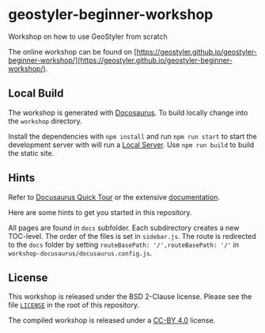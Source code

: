 # geostyler-beginner-workshop
Workshop on how to use GeoStyler from scratch

The online workshop can be found on [https://geostyler.github.io/geostyler-beginner-workshop/](https://geostyler.github.io/geostyler-beginner-workshop/).

## Local Build

The workshop is generated with [Docosaurus](https://docusaurus.io/). To build locally 
change into the `workshop` directory. 

Install the dependencies with `npm install` and run `npm run start` to start 
the development server with will run a [Local Server](http://localhost:3000). Use `npm run build` to build the static site.

## Hints 

Refer to [Docusaurus Quick Tour]() or the extensive [documentation](https://docusaurus.io/docs). 

Here are some hints to get you started in this repository. 

All pages are found in `docs` subfolder. Each subdirectory creates a new TOC-level.
The order of the files is set in `sidebar.js`. The route is redirected to the `docs` folder
by setting `routeBasePath: '/',routeBasePath: '/'` 
in `workshop-docusaurus/docusaurus.config.js`.


## <a name="license"></a>License

This workshop is released under the BSD 2-Clause license. Please see the file
[`LICENSE`](https://github.com/geostyler/geostyler-beginner-workshop/blob/master/LICENSE) in the
root of this repository.

The compiled workshop is released under a [CC-BY 4.0](https://creativecommons.org/licenses/by/4.0/deed.en) license. 
